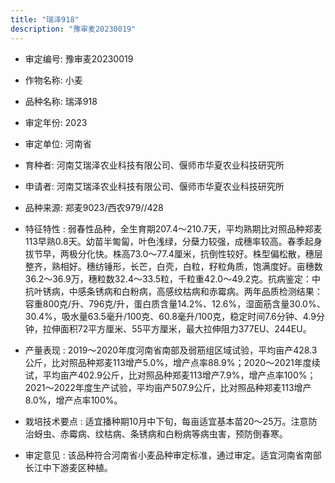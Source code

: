```yaml
---
title: "瑞泽918"
description: "豫审麦20230019"
---
```

* 审定编号:  豫审麦20230019

*  作物名称:  小麦

*  品种名称:  瑞泽918

*  审定年份:  2023

*  审定单位:  河南省

* 育种者:  河南艾瑞泽农业科技有限公司、偃师市华夏农业科技研究所

*  申请者:  河南艾瑞泽农业科技有限公司、偃师市华夏农业科技研究所

*  品种来源:  郑麦9023/西农979//428

*  特征特性 : 
弱春性品种，全生育期207.4～210.7天，平均熟期比对照品种郑麦113早熟0.8天。幼苗半匍匐，叶色浅绿，分蘖力较强，成穗率较高。春季起身拔节早，两极分化快。株高73.0～77.4厘米，抗倒性较好。株型偏松散，穗层整齐，熟相好。穗纺锤形，长芒，白壳，白粒，籽粒角质，饱满度好。亩穗数36.2～36.9万，穗粒数32.4～33.5粒，千粒重42.0～49.2克。抗病鉴定：中抗叶锈病，中感条锈病和白粉病，高感纹枯病和赤霉病。两年品质检测结果：容重800克/升、796克/升，蛋白质含量14.2%、12.6%，湿面筋含量30.0%、30.4%，吸水量63.5毫升/100克、60.8毫升/100克，稳定时间7.6分钟、4.9分钟，拉伸面积72平方厘米、55平方厘米，最大拉伸阻力377EU、244EU。
 
*  产量表现 : 
2019～2020年度河南省南部及弱筋组区域试验，平均亩产428.3公斤，比对照品种郑麦113增产5.0%，增产点率88.9%；2020～2021年度续试，平均亩产402.9公斤，比对照品种郑麦113增产7.9%，增产点率100%； 2021～2022年度生产试验，平均亩产507.9公斤，比对照品种郑麦113增产8.0%，增产点率100%。

*  栽培技术要点 : 
适宜播种期10月中下旬，每亩适宜基本苗20～25万。注意防治蚜虫、赤霉病、纹枯病、条锈病和白粉病等病虫害，预防倒春寒。

*  审定意见 : 
该品种符合河南省小麦品种审定标准，通过审定。适宜河南省南部长江中下游麦区种植。
